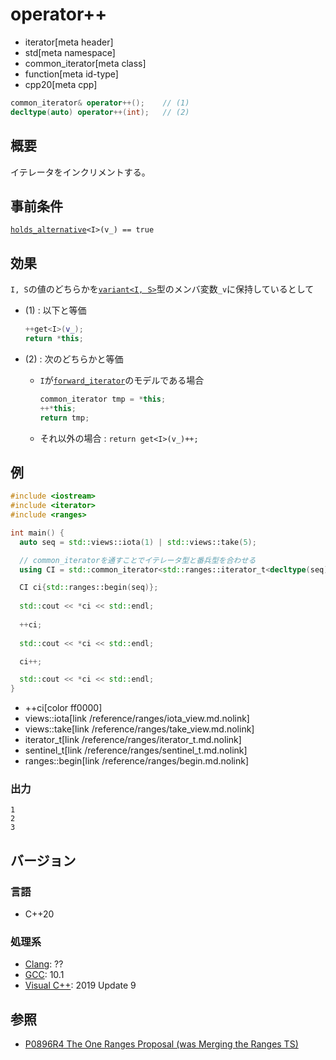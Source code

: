 # operator++
* iterator[meta header]
* std[meta namespace]
* common_iterator[meta class]
* function[meta id-type]
* cpp20[meta cpp]

```cpp
common_iterator& operator++();    // (1)
decltype(auto) operator++(int);   // (2)
```

## 概要
イテレータをインクリメントする。

## 事前条件

[`holds_alternative`](/reference/variant/holds_alternative.md)`<I>(v_) == true`

## 効果

`I, S`の値のどちらかを[`variant<I, S>`](/reference/variant/variant.md)型のメンバ変数`_v`に保持しているとして

- (1) : 以下と等価  
    ```cpp
    ++get<I>(v_­);
    return *this;
    ```

- (2) : 次のどちらかと等価
    - `I`が[`forward_iterator`](/reference/iterator/forward_iterator.md)のモデルである場合  
      ```cpp
      common_iterator tmp = *this;
      ++*this;
      return tmp;
      ```
    - それ以外の場合 : `return get<I>(v_)++;`

## 例
```cpp example
#include <iostream>
#include <iterator>
#include <ranges>

int main() {
  auto seq = std::views::iota(1) | std::views::take(5);

  // common_iteratorを通すことでイテレータ型と番兵型を合わせる
  using CI = std::common_iterator<std::ranges::iterator_t<decltype(seq)>, std::ranges::sentinel_t<decltype(seq)>>;

  CI ci{std::ranges::begin(seq)};
  
  std::cout << *ci << std::endl;
  
  ++ci;
  
  std::cout << *ci << std::endl;

  ci++;

  std::cout << *ci << std::endl;
}
```
* ++ci[color ff0000]
* views::iota[link /reference/ranges/iota_view.md.nolink]
* views::take[link /reference/ranges/take_view.md.nolink]
* iterator_t[link /reference/ranges/iterator_t.md.nolink]
* sentinel_t[link /reference/ranges/sentinel_t.md.nolink]
* ranges::begin[link /reference/ranges/begin.md.nolink]

### 出力
```
1
2
3
```

## バージョン
### 言語
- C++20

### 処理系
- [Clang](/implementation.md#clang): ??
- [GCC](/implementation.md#gcc): 10.1
- [Visual C++](/implementation.md#visual_cpp): 2019 Update 9

## 参照
- [P0896R4 The One Ranges Proposal (was Merging the Ranges TS)](http://www.open-std.org/jtc1/sc22/wg21/docs/papers/2018/p0896r4.pdf)
